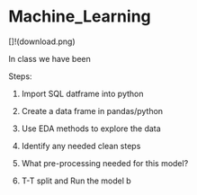 # **Machine_Learning**

[]!(download.png)

In class we have been 

Steps:

  1. Import SQL datframe into python
 
  2. Create a data frame in pandas/python

  3. Use EDA methods to explore the data

  4. Identify any needed clean steps 

  5. What pre-processing needed for this model? 

  6. T-T split and Run the model
b
